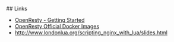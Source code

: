 ## Links

* [OpenResty - Getting Started](http://openresty.org/en/getting-started.html)
* [OpenResty Official Docker Images](https://hub.docker.com/r/openresty/openresty/)
* http://www.londonlua.org/scripting_nginx_with_lua/slides.html
